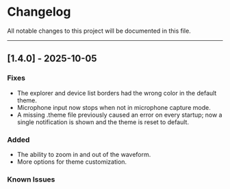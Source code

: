 # Changelog

All notable changes to this project will be documented in this file.

---
## [1.4.0] - 2025-10-05

### Fixes
- The explorer and device list borders had the wrong color in the default theme.
- Microphone input now stops when not in microphone capture mode.
- A missing .theme file previously caused an error on every startup; now a single notification is shown and the theme is reset to default.

### Added
- The ability to zoom in and out of the waveform.
- More options for theme customization.

### Known Issues
